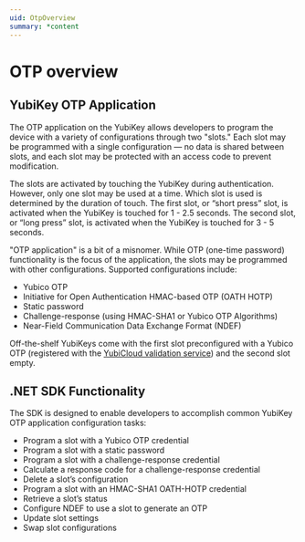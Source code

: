 ```yaml
---
uid: OtpOverview
summary: *content
---
```


<!-- Copyright 2021 Yubico AB

Licensed under the Apache License, Version 2.0 (the "License");
you may not use this file except in compliance with the License.
You may obtain a copy of the License at

    http://www.apache.org/licenses/LICENSE-2.0

Unless required by applicable law or agreed to in writing, software
distributed under the License is distributed on an "AS IS" BASIS,
WITHOUT WARRANTIES OR CONDITIONS OF ANY KIND, either express or implied.
See the License for the specific language governing permissions and
limitations under the License. -->

# OTP overview


## YubiKey OTP Application

The OTP application on the YubiKey allows developers to program the device with a variety of configurations
through two "slots." Each slot may be programmed with a single configuration — no data is shared between
slots, and each slot may be protected with an access code to prevent modification.

The slots are activated by touching the YubiKey during authentication. However, only one slot may be used at a time. Which slot is used is determined by the duration of touch. The first slot, or “short press” slot, is activated when the YubiKey is touched for 1 - 2.5 seconds. The second slot, or “long press” slot, is activated when the YubiKey is touched for 3 - 5 seconds.

"OTP application" is a bit of a misnomer. While OTP (one-time password) functionality is the focus of
the application, the slots may be programmed with other configurations. Supported configurations
include:

- Yubico OTP
- Initiative for Open Authentication HMAC-based OTP (OATH HOTP)
- Static password
- Challenge-response (using HMAC-SHA1 or Yubico OTP Algorithms)
- Near-Field Communication Data Exchange Format (NDEF)

Off-the-shelf YubiKeys come with the first slot preconfigured with a Yubico OTP (registered with the [YubiCloud validation service](https://www.yubico.com/products/yubicloud/)) and the second slot empty.


## .NET SDK Functionality

The SDK is designed to enable developers to accomplish common YubiKey OTP application configuration tasks:

- Program a slot with a Yubico OTP credential
- Program a slot with a static password
- Program a slot with a challenge-response credential
- Calculate a response code for a challenge-response credential
- Delete a slot’s configuration
- Program a slot with an HMAC-SHA1 OATH-HOTP credential
- Retrieve a slot’s status
- Configure NDEF to use a slot to generate an OTP
- Update slot settings
- Swap slot configurations
